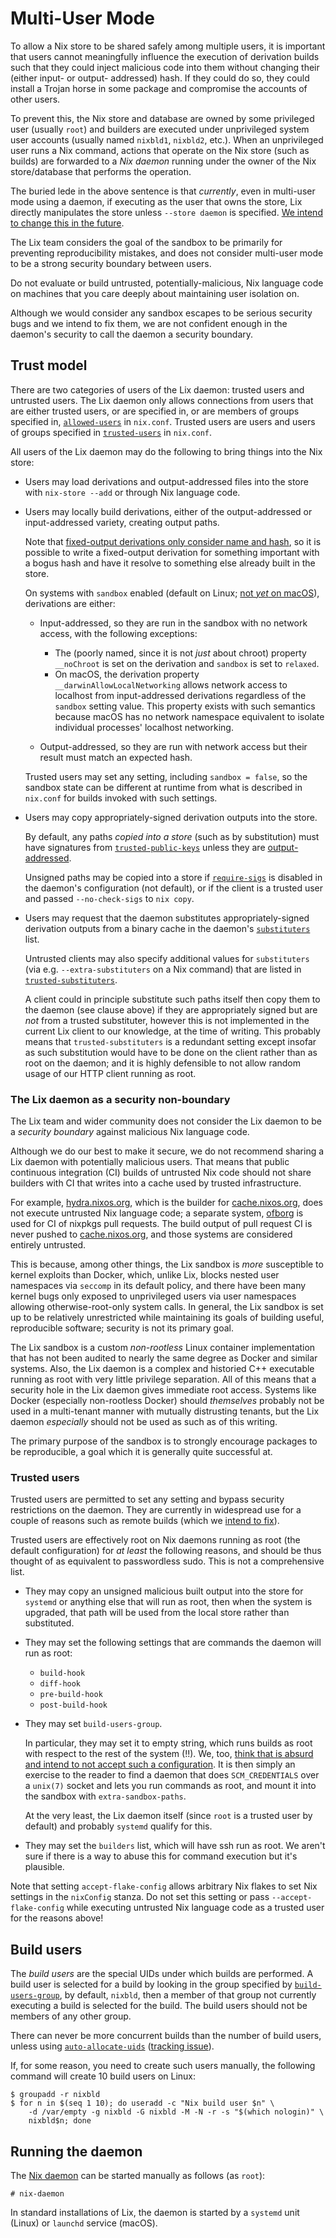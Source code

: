 # Multi-User Mode

To allow a Nix store to be shared safely among multiple users, it is important that users cannot meaningfully influence the execution of derivation builds such that they could inject malicious code into them without changing their (either input- or output- addressed) hash.
If they could do so, they could install a Trojan horse in some package and compromise the accounts of other users.

To prevent this, the Nix store and database are owned by some privileged user (usually `root`) and builders are executed under unprivileged system user accounts (usually named `nixbld1`, `nixbld2`, etc.).
When an unprivileged user runs a Nix command, actions that operate on the Nix store (such as builds) are forwarded to a *Nix daemon* running under the owner of the Nix store/database that performs the operation.

The buried lede in the above sentence is that *currently*, even in multi-user mode using a daemon, if executing as the user that owns the store, Lix directly manipulates the store unless `--store daemon` is specified.
[We intend to change this in the future][multi-user-should-not-be-root].

<div class="warning">
The Lix team considers the goal of the sandbox to be primarily for preventing reproducibility mistakes, and does not consider multi-user mode to be a strong security boundary between users.

Do not evaluate or build untrusted, potentially-malicious, Nix language code on machines that you care deeply about maintaining user isolation on.

Although we would consider any sandbox escapes to be serious security bugs and we intend to fix them, we are not confident enough in the daemon's security to call the daemon a security boundary.
</div>

[multi-user-should-not-be-root]: https://git.lix.systems/lix-project/lix/issues/18

## Trust model

There are two categories of users of the Lix daemon: trusted users and untrusted users.
The Lix daemon only allows connections from users that are either trusted users, or are specified in, or are members of groups specified in, [`allowed-users`](../command-ref/conf-file.md#conf-allowed-users) in `nix.conf`.
Trusted users are users and users of groups specified in [`trusted-users`](../command-ref/conf-file.md#conf-trusted-users) in `nix.conf`.

All users of the Lix daemon may do the following to bring things into the Nix store:

- Users may load derivations and output-addressed files into the store with `nix-store --add` or through Nix language code.
- Users may locally build derivations, either of the output-addressed or input-addressed variety, creating output paths.

  Note that [fixed-output derivations only consider name and hash](https://github.com/NixOS/nix/issues/969), so it is possible to write a fixed-output derivation for something important with a bogus hash and have it resolve to something else already built in the store.

  On systems with `sandbox` enabled (default on Linux; [not *yet* on macOS][sandbox-enable-macos]), derivations are either:
    - Input-addressed, so they are run in the sandbox with no network access, with the following exceptions:

      - The (poorly named, since it is not *just* about chroot) property `__noChroot` is set on the derivation and `sandbox` is set to `relaxed`.
      - On macOS, the derivation property `__darwinAllowLocalNetworking` allows network access to localhost from input-addressed derivations regardless of the `sandbox` setting value. This property exists with such semantics because macOS has no network namespace equivalent to isolate individual processes' localhost networking.
    - Output-addressed, so they are run with network access but their result must match an expected hash.

  Trusted users may set any setting, including `sandbox = false`, so the sandbox state can be different at runtime from what is described in `nix.conf` for builds invoked with such settings.
- Users may copy appropriately-signed derivation outputs into the store.

  By default, any paths *copied into a store* (such as by substitution) must have signatures from [`trusted-public-keys`](../command-ref/conf-file.md#conf-trusted-public-keys) unless they are [output-addressed](../glossary.md#gloss-output-addressed-store-object).

  Unsigned paths may be copied into a store if [`require-sigs`](../command-ref/conf-file.md#conf-require-sigs) is disabled in the daemon's configuration (not default), or if the client is a trusted user and passed `--no-check-sigs` to `nix copy`.
- Users may request that the daemon substitutes appropriately-signed derivation outputs from a binary cache in the daemon's [`substituters`](../command-ref/conf-file.md#conf-substituters) list.

  Untrusted clients may also specify additional values for `substituters` (via e.g. `--extra-substituters` on a Nix command) that are listed in [`trusted-substituters`](../command-ref/conf-file.md#conf-trusted-substituters).

  A client could in principle substitute such paths itself then copy them to the daemon (see clause above) if they are appropriately signed but are *not* from a trusted substituter, however this is not implemented in the current Lix client to our knowledge, at the time of writing.
  This probably means that `trusted-substituters` is a redundant setting except insofar as such substitution would have to be done on the client rather than as root on the daemon; and it is highly defensible to not allow random usage of our HTTP client running as root.

[sandbox-enable-macos]: https://git.lix.systems/lix-project/lix/issues/386

### The Lix daemon as a security non-boundary

The Lix team and wider community does not consider the Lix daemon to be a *security boundary* against malicious Nix language code.

Although we do our best to make it secure, we do not recommend sharing a Lix daemon with potentially malicious users.
That means that public continuous integration (CI) builds of untrusted Nix code should not share builders with CI that writes into a cache used by trusted infrastructure.

For example, [hydra.nixos.org], which is the builder for [cache.nixos.org], does not execute untrusted Nix language code; a separate system, [ofborg] is used for CI of nixpkgs pull requests.
The build output of pull request CI is never pushed to [cache.nixos.org], and those systems are considered entirely untrusted.

This is because, among other things, the Lix sandbox is *more* susceptible to kernel exploits than Docker, which, unlike Lix, blocks nested user namespaces via `seccomp` in its default policy, and there have been many kernel bugs only exposed to unprivileged users via user namespaces allowing otherwise-root-only system calls.
In general, the Lix sandbox is set up to be relatively unrestricted while maintaining its goals of building useful, reproducible software; security is not its primary goal.

The Lix sandbox is a custom *non-rootless* Linux container implementation that has not been audited to nearly the same degree as Docker and similar systems.
Also, the Lix daemon is a complex and historied C++ executable running as root with very little privilege separation.
All of this means that a security hole in the Lix daemon gives immediate root access.
Systems like Docker (especially non-rootless Docker) should *themselves* probably not be used in a multi-tenant manner with mutually distrusting tenants, but the Lix daemon *especially* should not be used as such as of this writing.

The primary purpose of the sandbox is to strongly encourage packages to be reproducible, a goal which it is generally quite successful at.

[hydra.nixos.org]: https://hydra.nixos.org
[ofborg]: https://github.com/NixOS/ofborg
[cache.nixos.org]: https://cache.nixos.org

### Trusted users

Trusted users are permitted to set any setting and bypass security restrictions on the daemon.
They are currently in widespread use for a couple of reasons such as remote builds (which we [intend to fix](https://git.lix.systems/lix-project/lix/issues/171)).

Trusted users are effectively root on Nix daemons running as root (the default configuration) for *at least* the following reasons, and should be thus thought of as equivalent to passwordless sudo.
This is not a comprehensive list.

- They may copy an unsigned malicious built output into the store for `systemd` or anything else that will run as root, then when the system is upgraded, that path will be used from the local store rather than substituted.
- They may set the following settings that are commands the daemon will run as root:
  - `build-hook`
  - `diff-hook`
  - `pre-build-hook`
  - `post-build-hook`
- They may set `build-users-group`.

  In particular, they may set it to empty string, which runs builds as root with respect to the rest of the system (!!).
  We, too, [think that is absurd and intend to not accept such a configuration](https://git.lix.systems/lix-project/lix/issues/242).
  It is then simply an exercise to the reader to find a daemon that does `SCM_CREDENTIALS` over a `unix(7)` socket and lets you run commands as root, and mount it into the sandbox with `extra-sandbox-paths`.

  At the very least, the Lix daemon itself (since `root` is a trusted user by default) and probably `systemd` qualify for this.
- They may set the `builders` list, which will have ssh run as root.
  We aren't sure if there is a way to abuse this for command execution but it's plausible.

Note that setting `accept-flake-config` allows arbitrary Nix flakes to set Nix settings in the `nixConfig` stanza.
Do not set this setting or pass `--accept-flake-config` while executing untrusted Nix language code as a trusted user for the reasons above!

## Build users

The *build users* are the special UIDs under which builds are performed.
A build user is selected for a build by looking in the group specified by [`build-users-group`](../command-ref/conf-file.md#conf-build-users-group), by default, `nixbld`, then a member of that group not currently executing a build is selected for the build.
The build users should not be members of any other group.

There can never be more concurrent builds than the number of build users, unless using [`auto-allocate-uids`](../command-ref/conf-file.md#conf-auto-allocate-uids) ([tracking issue][auto-allocate-uids-issue]).

[auto-allocate-uids-issue]: https://git.lix.systems/lix-project/lix/issues/387

If, for some reason, you need to create such users manually, the following command will create 10 build users on Linux:

```console
$ groupadd -r nixbld
$ for n in $(seq 1 10); do useradd -c "Nix build user $n" \
    -d /var/empty -g nixbld -G nixbld -M -N -r -s "$(which nologin)" \
    nixbld$n; done
```

## Running the daemon

The [Nix daemon](../command-ref/nix-daemon.md) can be started manually as follows (as `root`):

```console
# nix-daemon
```

In standard installations of Lix, the daemon is started by a `systemd` unit (Linux) or `launchd` service (macOS).
